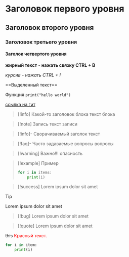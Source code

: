 # Заголовок первого уровня
## Заголовок второго уровня
### Заголовок третьего уровня
#### Заголок четвертого уровня

**жирный текст** - **нажать связку CTRL + B**

*курсив - нажать CTRL + I*

==Выделенный текст==

Функция `print("hello world")`

[ссылка на гит](https://github.com/SouthUral?tab=repositories)

>[!info] Какой-то заголовок блока 
>текст блока


>[!note] Запись
>текст записи

>[!info]- Сворачиваемый заголок
>текст

>[!faq]- Часто задаваемые вопросы
>вопросы

>[!warning] Важно!!!
>опасность

>[!example] Пример
>	```python
>	for i in items:
>		print(i)
>	```

> [!success] 
> Lorem ipsum dolor sit amet

 > [!tip]
 > Lorem ipsum dolor sit amet

> [!bug]
> Lorem ipsum dolor sit amet

> [!quote]
> Lorem ipsum dolor sit amet

<s>this</s>
<span style="color:#FF0000">Красный текст.</span>


```python
for i in item:
	print(i)
```








